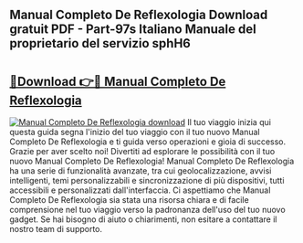## Manual Completo De Reflexologia Download gratuit PDF - Part-97s Italiano Manuale del proprietario del servizio sphH6

# <h2><a href="http://dfgi6v.blite.top/?on=Manual+Completo+De+Reflexologia">🔗Download 👉🔴 Manual Completo De Reflexologia</a></h2>

[![Manual Completo De Reflexologia download](https://i.imgur.com/lujVjoI.png)](http://dfgi6v.blite.top/?on=Manual+Completo+De+Reflexologia)
Il tuo viaggio inizia qui questa guida segna l'inizio del tuo viaggio con il tuo nuovo Manual Completo De Reflexologia e ti guida verso operazioni e gioia di successo. Grazie per aver scelto noi! Divertiti ad esplorare le possibilità con il tuo nuovo Manual Completo De Reflexologia! Manual Completo De Reflexologia ha una serie di funzionalità avanzate, tra cui geolocalizzazione, avvisi intelligenti, temi personalizzabili e sincronizzazione di più dispositivi, tutti accessibili e personalizzati dall'interfaccia. Ci aspettiamo che Manual Completo De Reflexologia sia stata una risorsa chiara e di facile comprensione nel tuo viaggio verso la padronanza dell'uso del tuo nuovo gadget. Se hai bisogno di aiuto o chiarimenti, non esitare a contattare il nostro team di supporto.
